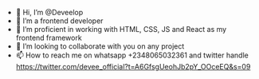 - 👋 Hi, I’m @Deveelop
- 👀 I’m a frontend developer
- 🌱 I’m proficient in working with HTML, CSS, JS and React as my frontend framework 
- 💞️ I’m looking to collaborate with you on any project 
- 📫 How to reach me on whatsapp +2348065032361 and twitter handle 
https://twitter.com/devee_official?t=A6GfsgUeohJb2pY_OOceEQ&s=09
<!---
Deveelop/Deveelop is a ✨ special ✨ repository because its `README.md` (this file) appears on your GitHub profile.
You can click the Preview link to take a look at your changes.
--->
